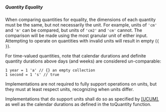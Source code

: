 ##### Quantity Equality

When comparing quantities for equality, the dimensions of each quantity must be the same, but not necessarily the unit. For example, units of `'cm'` and `'m'` can be compared, but units of `'cm2'` and `'cm'` cannot. The comparison will be made using the most granular unit of either input. Attempting to operate on quantities with invalid units will result in empty (`{ }`).

For time-valued quantities, note that calendar durations and definite quantity durations above days (and weeks) are considered un-comparable:

``` fhirpath
1 year = 1 'a' // {} an empty collection
1 second = 1 's' // true
```

Implementations are not required to fully support operations on units, but they must at least respect units, recognizing when units differ.

Implementations that do support units shall do so as specified by [\[UCUM\]](#UCUM), as well as the calendar durations as defined in the toQuantity function.